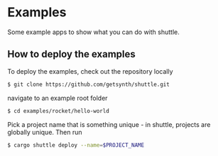 # Examples

Some example apps to show what you can do with shuttle.

## How to deploy the examples

To deploy the examples, check out the repository locally

```bash
$ git clone https://github.com/getsynth/shuttle.git
```

navigate to an example root folder

```bash
$ cd examples/rocket/hello-world
```

Pick a project name that is something unique - in shuttle,
projects are globally unique. Then run

```bash
$ cargo shuttle deploy --name=$PROJECT_NAME
```
